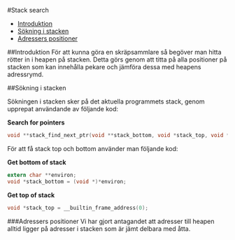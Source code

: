 #Stack search

- [Introduktion](#introduktion)
- [Sökning i stacken](#sökning-i-stacken)
 - [Adressers positioner](#adressers-positioner)


##Introduktion
För att kunna göra en skräpsammlare så begöver man hitta rötter in i heapen på stacken. Detta görs genom att titta på alla positioner på stacken som kan innehålla pekare och jämföra dessa med heapens adressrymd.

##Sökning i stacken

Sökningen i stacken sker på det aktuella programmets stack, genom upprepat användande av följande kod:

__Search for pointers__
```c
void **stack_find_next_ptr(void **stack_bottom, void *stack_top, void *heap_start, void *heap_end);
```

För att få stack top och bottom använder man följande kod:

__Get bottom of stack__
```c
extern char **environ;
void *stack_bottom = (void *)*environ;
```

__Get top of stack__
```c
void *stack_top = __builtin_frame_address(0);
```

###Adressers positioner
Vi har gjort antagandet att adresser till heapen alltid ligger på adresser i stacken som är jämt delbara med åtta.
